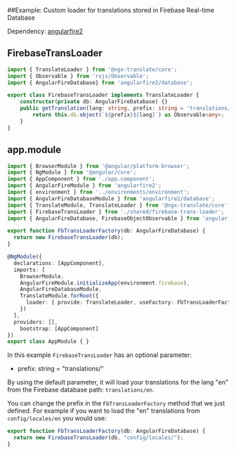 ##Example: Custom loader for translations stored in Firebase Real-time Database

Dependency: [angularfire2](https://github.com/angular/angularfire2)

## FirebaseTransLoader

```ts
import { TranslateLoader } from '@ngx-translate/core';
import { Observable } from 'rxjs/Observable';
import { AngularFireDatabase} from 'angularfire2/database';

export class FirebaseTransLoader implements TranslateLoader {
	constructor(private db: AngularFireDatabase) {}
	public getTranslation(lang: string, prefix: string = 'translations/'): any {
		return this.db.object(`${prefix}${lang}`) as Observable<any>;
	}
}
```

## app.module
```ts
import { BrowserModule } from '@angular/platform-browser';
import { NgModule } from '@angular/core';
import { AppComponent } from './app.component';
import { AngularFireModule } from 'angularfire2';
import { environment } from '../environments/environment';
import { AngularFireDatabaseModule } from 'angularfire2/database';
import { TranslateModule, TranslateLoader } from '@ngx-translate/core';
import { FirebaseTransLoader } from './shared/firebase-trans-loader';
import { AngularFireDatabase, FirebaseObjectObservable } from 'angularfire2/database';

export function FbTransLoaderFactory(db: AngularFireDatabase) {
  return new FirebaseTransLoader(db);
}

@NgModule({
  declarations: [AppComponent],
  imports: [
    BrowserModule,
    AngularFireModule.initializeApp(environment.firebase),
    AngularFireDatabaseModule, 
    TranslateModule.forRoot({ 
      loader: { provide: TranslateLoader, useFactory: FbTransLoaderFactory, deps: [AngularFireDatabase] }
    })
  ],
  providers: [],
	bootstrap: [AppComponent]
})
export class AppModule { }
```

In this example `FirebaseTransLoader`  has an optional parameter:
- prefix: string = "translations/"


By using the default parameter, it will load your translations for the lang "en" from the Firebase database path: `translations/en`.

You can change the prefix in the `FbTransLoaderFactory` method that we just defined. For example if you want to load the "en" translations from `config/locales/en` you would use:

```ts
export function FbTransLoaderFactory(db: AngularFireDatabase) {
  return new FirebaseTransLoader(db, "config/locales/");
}
```
